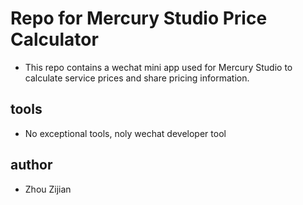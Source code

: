 # Repo for Mercury Studio Price Calculator
- This repo contains a wechat mini app used for Mercury Studio to calculate service prices and share pricing information.

## tools
- No exceptional tools, noly wechat developer tool

## author
- Zhou Zijian
